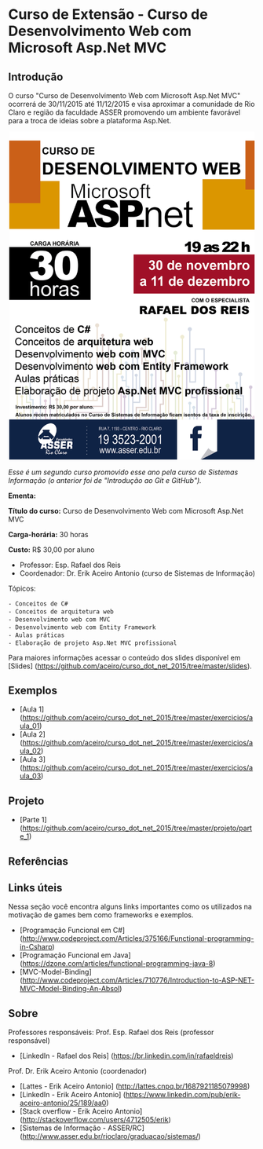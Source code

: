 # Curso de Extensão - Curso de Desenvolvimento Web com Microsoft Asp.Net MVC


## Introdução

O curso "Curso de Desenvolvimento Web com Microsoft Asp.Net MVC" ocorrerá de 30/11/2015 até 11/12/2015 e visa 
aproximar a comunidade de Rio Claro e região da faculdade ASSER promovendo um ambiente favorável para a 
troca de ideias sobre a plataforma Asp.Net.

<p align="center">
  <img width="500" src="https://github.com/aceiro/curso_dot_net_2015/blob/master/imgs/Folder_DotNet.png" alt="Screenshot"/>
</p>


*Esse é um segundo curso promovido esse ano pela curso de Sistemas Informação (o anterior foi de "Introdução ao Git e GitHub").*

**Ementa:**

**Título do curso:** Curso de Desenvolvimento Web com Microsoft Asp.Net MVC

**Carga-horária:** 30 horas

**Custo:** R$ 30,00 por aluno

- Professor: Esp. Rafael dos Reis
- Coordenador: Dr. Erik Aceiro Antonio (curso de Sistemas de Informação)

Tópicos:

    - Conceitos de C#
    - Conceitos de arquitetura web
    - Desenvolvimento web com MVC
    - Desenvolvimento web com Entity Framework
    - Aulas práticas
    - Elaboração de projeto Asp.Net MVC profissional 
	

Para maiores informações acessar o conteúdo dos slides disponível em [Slides] (https://github.com/aceiro/curso_dot_net_2015/tree/master/slides).

## Exemplos
- [Aula 1] (https://github.com/aceiro/curso_dot_net_2015/tree/master/exercicios/aula_01)
- [Aula 2] (https://github.com/aceiro/curso_dot_net_2015/tree/master/exercicios/aula_02)
- [Aula 3] (https://github.com/aceiro/curso_dot_net_2015/tree/master/exercicios/aula_03)

## Projeto
- [Parte 1] (https://github.com/aceiro/curso_dot_net_2015/tree/master/projeto/parte_1)

## Referências

## Links úteis

Nessa seção você encontra alguns links importantes como os utilizados na motivação de games bem como frameworks e exemplos.

 - [Programação Funcional em C#] (http://www.codeproject.com/Articles/375166/Functional-programming-in-Csharp)
 - [Programação Funcional em Java] (https://dzone.com/articles/functional-programming-java-8)
 - [MVC-Model-Binding] (http://www.codeproject.com/Articles/710776/Introduction-to-ASP-NET-MVC-Model-Binding-An-Absol)




## Sobre

Professores responsáveis:
Prof. Esp. Rafael dos Reis (professor responsável)
- [LinkedIn - Rafael dos Reis] (https://br.linkedin.com/in/rafaeldreis)

Prof. Dr. Erik Aceiro Antonio (coordenador)
- [Lattes - Erik Aceiro Antonio] (http://lattes.cnpq.br/1687921185079998)
- [LinkedIn - Erik Aceiro Antonio] (https://www.linkedin.com/pub/erik-aceiro-antonio/25/189/aa0)
- [Stack overflow - Erik Aceiro Antonio] (http://stackoverflow.com/users/4712505/erik)
- [Sistemas de Informação - ASSER/RC] (http://www.asser.edu.br/rioclaro/graduacao/sistemas/)


